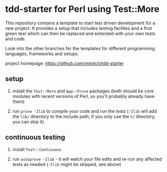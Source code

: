 tdd-starter for Perl using Test::More
=====================================

This repository contains a template to start test driven development
for a new project.  It provides a setup that includes testing
facilites and a first green test which can then be replaced and
extended with your own tests and code.

Look into the other branches for the templates for different
programming languages, frameworks and setups.

project homepage: https://github.com/mmitch/tdd-starter


setup
-----

1. install the ```Test::More``` and ```App::Prove``` packages (both
   should be core modules with recent versions of Perl, so you'll
   probably already have them)

2. run ``prove -Ilib`` to compile your code and run the tests
   (``-Ilib`` will add the ``lib/`` directory to the include path; if
   you only use the ``t/`` directory, you can skip it)


continuous testing
------------------

1. install ``Test::Continuous``

2. run ``autoprove -Ilib`` - it will watch your file edits and re-run
   any affected tests as needed (``-Ilib`` might be skipped, see above)
